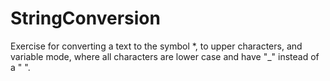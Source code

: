 # StringConversion
Exercise for converting a text to the symbol *, to upper characters, and variable mode, where all characters are lower case and have "_" instead of a " ".
